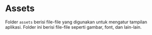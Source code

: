 # Assets

Folder `assets` berisi file-file yang digunakan untuk mengatur tampilan aplikasi. Folder ini berisi file-file seperti gambar, font, dan lain-lain.
